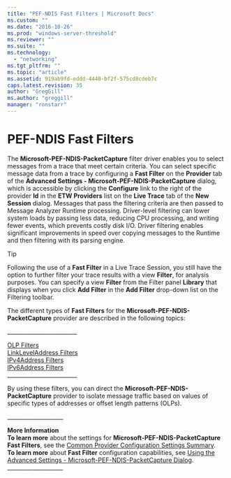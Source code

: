 ```yaml
---
title: "PEF-NDIS Fast Filters | Microsoft Docs"
ms.custom: ""
ms.date: "2016-10-26"
ms.prod: "windows-server-threshold"
ms.reviewer: ""
ms.suite: ""
ms.technology: 
  - "networking"
ms.tgt_pltfrm: ""
ms.topic: "article"
ms.assetid: 919ab9fd-eddd-4440-bf2f-575cd8cdeb7c
caps.latest.revision: 35
author: "GregGill"
ms.author: "greggill"
manager: "ronstarr"
---
```

# PEF-NDIS Fast Filters
The **Microsoft-PEF-NDIS-PacketCapture** filter driver enables you to select messages from a trace that meet certain criteria. You can select specific message data from a trace by configuring a **Fast Filter** on the **Provider** tab of the **Advanced Settings - Microsoft-PEF-NDIS-PacketCapture** dialog, which is accessible by clicking the **Configure** link to the right of the provider **Id** in the **ETW Providers** list on the **Live Trace** tab of the **New Session** dialog. Messages that pass the filtering criteria are then passed to Message Analyzer Runtime processing. Driver-level filtering can lower system loads by passing less data, reducing CPU processing, and writing fewer events, which prevents costly disk I/O.  Driver filtering enables significant improvements in speed over copying messages to the Runtime and then filtering with its parsing engine.  
  
> [!TIP]
>  Following the use of a **Fast Filter** in a Live Trace Session, you still have the option to further filter your trace results with a view **Filter**, for analysis purposes. You can specify a view **Filter** from the Filter panel **Library** that displays when you click  **Add Filter** in the **Add Filter** drop-down list on the Filtering toolbar.  
  
 The different types of **Fast Filters** for the **Microsoft-PEF-NDIS-PacketCapture** provider are described in the following topics:  
  
 ________________________\_  
  
 [OLP Filters](olp-filters.md)   
 [LinkLevelAddress Filters](linkleveladdress-filters.md)   
 [IPv4Address Filters](ipv4address-filters.md)   
 [IPv6Address Filters](ipv6address-filters.md)   
________________________\_  
  
 By using these filters, you can direct the **Microsoft-PEF-NDIS-PacketCapture** provider to isolate message traffic based on values of specific types of addresses or offset length patterns (OLPs).  
  
 ___________________\_  
  
 **More Information**   
 **To learn more** about the settings for **Microsoft-PEF-NDIS-PacketCapture** **Fast Filters**, see the [Common Provider Configuration Settings  Summary](common-provider-configuration-settings-summary.md).  
**To learn more** about **Fast Filter** configuration capabilities, see [Using the Advanced Settings - Microsoft-PEF-NDIS-PacketCapture Dialog](using-the-advanced-settings-microsoft-pef-ndis-packetcapture-dialog.md).   
___________________\_